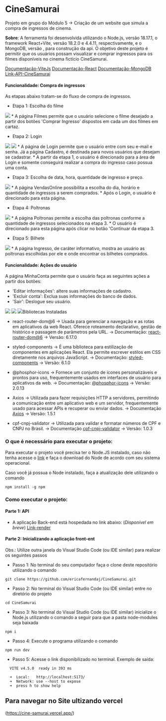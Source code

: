 # CineSamurai
Projeto em grupo do Módulo 5 -> Criação de um website que simula a compra de ingressos de cinema.

**Sobre**: A ferramenta foi desenvolvida utilizando o Node.js, versão 18.17.1, o framework React+Vite, versão 18.2.0 e 4.4.11, respectivamente, e o MongoDB, versão , para construção da api. O objetivo deste projeto é permitir que os usuários possam visualizar e comprar ingressos para os filmes disponíveis no cinema fictício CineSamurai. 

[Documentação-ViteJs](https://vitejs.dev/guide/)
[Documentação-React](https://pt-br.react.dev/learn)
[Documentação-MongoDB](https://www.mongodb.com/docs/)
[Link-API-CineSamurai](https://github.com/samuelkutz/CineSamuraiAPI-v2)


#### Funcionalidade: Compra de ingressos

As etapas abaixo tratam-se do fluxo de compra de ingressos. 

* Etapa 1: Escolha do filme
<img src="/src/assets/comprarIngresso.png"> 
* A página Filmes permite que o usuário selecione o filme desejado a partir dos botões 'Comprar Ingresso' dispostos em cada um dos filmes em cartaz.

* Etapa 2: Login
<img src= "/src/assets/login.png">
<img src= "/src/assets/cadastrar.png">
* A página de Login permite que o usuário entre com seu e-mail e senha. Já a página Cadastro, é destinada para novos usuários que desejam se cadastrar.
* A partir da etapa 1, o usuário é direcionado para a área de Login e somente conseguirá realizar a compra do ingresso caso possua uma conta.

* Etapa 3: Escolha de data, hora, quantidade de ingresso e preço.
<img src= "/src/assets/comprarIngresso.png">
* A página VendasOnline possibilita a escolha do dia, horário e quantidade de ingressos a serem comprados.
* Após o Login, o usuário é direcionado para esta página.

* Etapa 4: Poltronas
<img src= "/src/assets/poltrona.png">
* A página Poltronas permite a escolha das poltronas conforme a quantidade de ingressos selecionados na etapa 3.
* O usuário é direcionado para esta página após clicar no botão 'Continuar da etapa 3.

* Etapa 5: Bilhete
<img src= "/src/assets/bilhete.png">
* A página Ingresso, de caráter informativo, mostra ao usuário as poltronas escolhidas por ele e onde encontrar os   bilhetes comprados.

#### Funcionalidade: Ações do usuário 
A página MinhaConta permite que o usuário faça as seguintes ações a partir dos botões: 
* 'Editar informações': altere suas informações de cadastro.
* 'Excluir conta': Exclua suas informações do banco de dados.
* 'Sair': Deslogue seu usuário.
<img src= "/src/assets/minhaConta.png">
<img src= "/src/assets/editar.png">
<img src= "/src/assets/excluir.png"

### Bibliotecas Instaladas

* react-router-dom@6 -> Usada para gerenciar a navegação e as rotas em aplicativos da web React. Oferece roteamento declarativo, gestão de histórico e passagem de parâmetros pela URL.
 -> Documentação: [react-router-dom@6](https://reactrouter.com/en/main)
 -> Versão: 6.17.0

* styled-components ->  É uma biblioteca para estilização de componentes em aplicações React. Ela permite escrever estilos em CSS diretamente nos arquivos JavaScript.
-> Documentação: [styled-components](https://styled-components.com/docs)
-> Versão: 6.1.0

* @phosphor-icons -> Fornece um conjunto de ícones personalizáveis e prontos para uso, frequentemente usados em interfaces de usuário para aplicativos da web.
-> Documentação: [@phosphor-icons](https://phosphoricons.com)
-> Versão: 2.0.13

* Axios ->  Utilizada para fazer requisições HTTP a servidores, permitindo a comunicação entre um aplicativo web e um servidor, frequentemente usado para acessar APIs e recuperar ou enviar dados.
-> Documentação [Axios](https://axios-http.com/docs/intro)
-> Versão: 1.5.1

* cpf-cnpj-validator -> Utilizada para validar e formatar números de CPF e CNPJ no Brasil.
-> Documentação [cpf-cnpj-validator](https://www.npmjs.com/package/cpf-cnpj-validator)
-> Versão: 1.0.3

### O que é necessário para executar o projeto:

Para executar o projeto você precisa ter o Node.JS instalado, caso não tenha acesse o [link](https://nodejs.org/en/download) e faça o download do Node de acordo com seu sistema operacional.

Caso você já possua o Node instalado, faça a atualização dele utilizando o comando
```
npm install -g npm
```

### Como executar o projeto:

#### Parte 1: API

* A aplicação Back-end está hospedada no link abaixo: (*Disponível em breve*)
[Link-render]()

#### Parte 2: Inicializando a aplicação front-ent

Obs.: Utilize outra janela do  Visual Studio Code (ou IDE similar) para realizar os seguintes passos

* Passo 1: No terminal do seu computador faça o clone deste repositório utilizando o comando  
```
git clone https://github.com/ericafernandaj/CineSamurai.git
```

* Passo 2: No terminal do Visual Studio Code (ou IDE similar) entre no diretório do projeto 
```
cd CineSamurai
``` 

* Passo 3: No terminal do Visual Studio Code (ou IDE similar) inicialize o Node.js utilizando o comando a seguir para que a pasta node-modules seja baixada
``` 
npm i 
``` 

* Passo 4: Execute o programa utilizando o comando 
```
npm run dev
```

* Passo 5: Acesse o link disponibilizado no terminal.
Exemplo de saída:
```
  VITE v4.5.0  ready in 393 ms

  ➜  Local:   http://localhost:5173/
  ➜  Network: use --host to expose
  ➜  press h to show help
```

## Para navegar no Site ultizando vercel
(https://cine-samurai.vercel.app/)